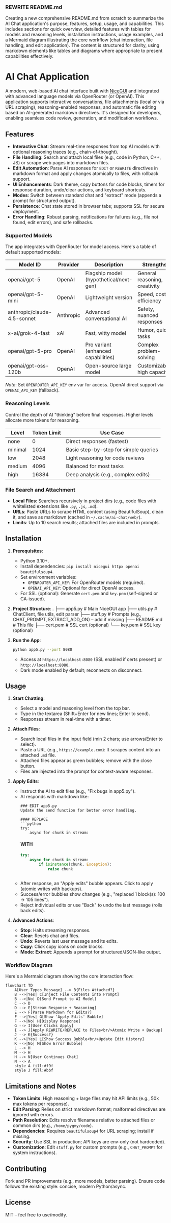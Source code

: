 ### REWRITE README.md
Creating a new comprehensive README.md from scratch to summarize the AI Chat application's purpose, features, setup, usage, and capabilities. This includes sections for quick overview, detailed features with tables for models and reasoning levels, installation instructions, usage examples, and a Mermaid diagram illustrating the core workflow (chat interaction, file handling, and edit application). The content is structured for clarity, using markdown elements like tables and diagrams where appropriate to present capabilities effectively.

# AI Chat Application

A modern, web-based AI chat interface built with [NiceGUI](https://nicegui.io/) and integrated with advanced language models via OpenRouter (or OpenAI). This application supports interactive conversations, file attachments (local or via URL scraping), reasoning-enabled responses, and automatic file editing based on AI-generated markdown directives. It's designed for developers, enabling seamless code review, generation, and modification workflows.

## Features

- **Interactive Chat**: Stream real-time responses from top AI models with optional reasoning traces (e.g., chain-of-thought).
- **File Handling**: Search and attach local files (e.g., code in Python, C++, JS) or scrape web pages into markdown files.
- **Edit Automation**: Parse AI responses for `EDIT` or `REWRITE` directives in markdown format and apply changes atomically to files, with rollback support.
- **UI Enhancements**: Dark theme, copy buttons for code blocks, timers for response duration, undo/clear actions, and keyboard shortcuts.
- **Modes**: Switch between standard chat and "extract" mode (appends a prompt for structured output).
- **Persistence**: Chat state stored in browser tabs; supports SSL for secure deployment.
- **Error Handling**: Robust parsing, notifications for failures (e.g., file not found, edit errors), and safe rollbacks.

### Supported Models
The app integrates with OpenRouter for model access. Here's a table of default supported models:

| Model ID                  | Provider    | Description                          | Strengths                     |
|---------------------------|-------------|--------------------------------------|-------------------------------|
| openai/gpt-5             | OpenAI     | Flagship model (hypothetical/next-gen) | General reasoning, creativity |
| openai/gpt-5-mini        | OpenAI     | Lightweight version                  | Speed, cost-efficiency        |
| anthropic/claude-4.5-sonnet | Anthropic | Advanced conversational AI           | Safety, nuanced responses     |
| x-ai/grok-4-fast         | xAI        | Fast, witty model                    | Humor, quick tasks            |
| openai/gpt-5-pro         | OpenAI     | Pro variant (enhanced capabilities)  | Complex problem-solving       |
| openai/gpt-oss-120b      | OpenAI     | Open-source large model              | Customizable, high capacity   |

*Note*: Set `OPENROUTER_API_KEY` env var for access. OpenAI direct support via `OPENAI_API_KEY` (fallback).

### Reasoning Levels
Control the depth of AI "thinking" before final responses. Higher levels allocate more tokens for reasoning.

| Level    | Token Limit | Use Case                          |
|----------|-------------|-----------------------------------|
| none     | 0          | Direct responses (fastest)        |
| minimal  | 1024       | Basic step-by-step for simple queries |
| low      | 2048       | Light reasoning for code reviews  |
| medium   | 4096       | Balanced for most tasks           |
| high     | 16384      | Deep analysis (e.g., complex edits)|

### File Search and Attachment
- **Local Files**: Searches recursively in project dirs (e.g., code files with whitelisted extensions like `.py`, `.js`, `.md`).
- **URLs**: Paste URLs to scrape HTML content (using BeautifulSoup), clean it, and save as markdown (cached in `~/.cache/ai-chat/web/`).
- **Limits**: Up to 10 search results; attached files are included in prompts.

## Installation

1. **Prerequisites**:
   - Python 3.10+.
   - Install dependencies: `pip install nicegui httpx openai beautifulsoup4`.
   - Set environment variables:
     - `OPENROUTER_API_KEY`: For OpenRouter models (required).
     - `OPENAI_API_KEY`: Optional for direct OpenAI access.
   - For SSL (optional): Generate `cert.pem` and `key.pem` (self-signed or CA-issued).

2. **Project Structure**:
   .
   ├── app5.py          # Main NiceGUI app
   ├── utils.py         # ChatClient, file utils, edit parser
   ├── stuff.py         # Prompts (e.g., CHAT_PROMPT, EXTRACT_ADD_ON) – add if missing
   ├── README.md        # This file
   ├── cert.pem         # SSL cert (optional)
   └── key.pem          # SSL key (optional)

3. **Run the App**:
   ```bash
   python app5.py --port 8080
   ```
   - Access at `https://localhost:8080` (SSL enabled if certs present) or `http://localhost:8080`.
   - Dark mode enabled by default; reconnects on disconnect.

## Usage

1. **Start Chatting**:
   - Select a model and reasoning level from the top bar.
   - Type in the textarea (Shift+Enter for new lines; Enter to send).
   - Responses stream in real-time with a timer.

2. **Attach Files**:
   - Search local files in the input field (min 2 chars; use arrows/Enter to select).
   - Paste a URL (e.g., `https://example.com`): It scrapes content into an attached `.md` file.
   - Attached files appear as green bubbles; remove with the close button.
   - Files are injected into the prompt for context-aware responses.

3. **Apply Edits**:
   - Instruct the AI to edit files (e.g., "Fix bugs in app5.py").
   - AI responds with markdown like:
     ```
     ### EDIT app5.py
     Update the send function for better error handling.

     #### REPLACE
     ```python
     try:
         async for chunk in stream:
     ```
     #### WITH
     ```python
     try:
         async for chunk in stream:
             if isinstance(chunk, Exception):
                 raise chunk
     ```
     ```
   - After response, an "Apply edits" bubble appears. Click to apply (atomic writes with backups).
   - Success/error bubbles show changes (e.g., "replaced 1 block(s): 100 → 105 lines").
   - Reject individual edits or use "Back" to undo the last message (rolls back edits).

4. **Advanced Actions**:
   - **Stop**: Halts streaming responses.
   - **Clear**: Resets chat and files.
   - **Undo**: Reverts last user message and its edits.
   - **Copy**: Click copy icons on code blocks.
   - **Mode: Extract**: Appends a prompt for structured/JSON-like output.

### Workflow Diagram
Here's a Mermaid diagram showing the core interaction flow:

```mermaid
flowchart TD
    A[User Types Message] --> B{Files Attached?}
    B -->|Yes| C[Inject File Contents into Prompt]
    B -->|No| D[Send Prompt to AI Model]
    C --> D
    D --> E[Stream Response + Reasoning]
    E --> F[Parse Markdown for Edits?]
    F -->|Yes| G[Show 'Apply Edits' Bubble]
    F -->|No| H[Display Response]
    G --> I[User Clicks Apply]
    I --> J[Apply REWRITE/REPLACE to Files<br/>Atomic Write + Backup]
    J --> K{Success?}
    K -->|Yes| L[Show Success Bubble<br/>Update Edit History]
    K -->|No| M[Show Error Bubble]
    L --> H
    M --> H
    H --> N[User Continues Chat]
    N --> A
    style A fill:#f9f
    style J fill:#bbf
```

## Limitations and Notes

- **Token Limits**: High reasoning + large files may hit API limits (e.g., 50k max tokens per response).
- **Edit Parsing**: Relies on strict markdown format; malformed directives are ignored with errors.
- **Path Resolution**: Edits resolve filenames relative to attached files or common dirs (e.g., `/home/pygmy/code`).
- **Dependencies**: Requires `beautifulsoup4` for URL scraping; install if missing.
- **Security**: Use SSL in production; API keys are env-only (not hardcoded).
- **Customization**: Edit `stuff.py` for custom prompts (e.g., `CHAT_PROMPT` for system instructions).

## Contributing
Fork and PR improvements (e.g., more models, better parsing). Ensure code follows the existing style: concise, modern Python/async.

## License
MIT – feel free to use/modify.